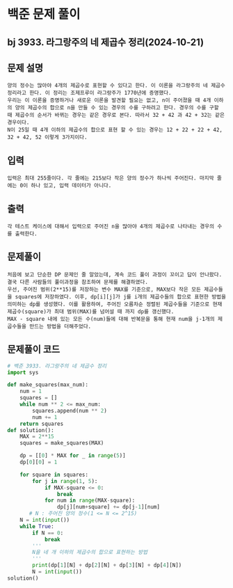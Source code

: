 # 백준 문제 풀이
## bj 3933. 라그랑주의 네 제곱수 정리(2024-10-21)

## 문제 설명
    양의 정수는 많아야 4개의 제곱수로 표현할 수 있다고 한다. 이 이론을 라그랑주의 네 제곱수 정리라고 한다. 이 정리는 조제프루이 라그랑주가 1770년에 증명했다.
    우리는 이 이론을 증명하거나 새로운 이론을 발견할 필요는 없고, n이 주어졌을 때 4개 이하의 양의 제곱수의 합으로 n을 만들 수 있는 경우의 수를 구하려고 한다. 경우의 수를 구할 때 제곱수의 순서가 바뀌는 경우는 같은 경우로 본다. 따라서 32 + 42 과 42 + 32는 같은 경우이다.
    N이 25일 때 4개 이하의 제곱수의 합으로 표현 할 수 있는 경우는 12 + 22 + 22 + 42, 32 + 42, 52 이렇게 3가지이다.

## 입력
    입력은 최대 255줄이다. 각 줄에는 215보다 작은 양의 정수가 하나씩 주어진다. 마지막 줄에는 0이 하나 있고, 입력 데이터가 아니다.

## 출력
    각 테스트 케이스에 대해서 입력으로 주어진 n을 많아야 4개의 제곱수로 나타내는 경우의 수를 출력한다.

## 문제풀이
    처음에 보고 단순한 DP 문제인 줄 알았는데, 계속 코드 풀이 과정이 꼬이고 답이 안나왔다. 결국 다른 사람들의 풀이과정을 참조하여 문제를 해결하였다. 
    우선, 주어진 범위(2**15)를 저장하는 변수 MAX를 기준으로, MAX보다 작은 모든 제곱수들을 squares에 저장하였다. 이후, dp[i][j]가 j를 i개의 제곱수들의 합으로 표현한 방법을 의미하는 dp를 생성했다. 이를 활용하여, 주어진 오름차순 정렬된 제곱수들을 기준으로 현재 제곱수(square)가 최대 범위(MAX)를 넘어설 때 까지 dp를 갱신했다.
    MAX - square 내에 있는 모든 수(num)들에 대해 반복문을 통해 현재 num을 j-1개의 제곱수들을 만드는 방법을 더해주었다.

## 문제풀이 코드
```python
# 백준 3933. 라그랑주의 네 제곱수 정리
import sys

def make_squares(max_num):
    num = 1
    squares = []
    while num ** 2 <= max_num:
        squares.append(num ** 2)
        num += 1
    return squares
def solution():
    MAX = 2**15
    squares = make_squares(MAX)

    dp = [[0] * MAX for _ in range(5)]
    dp[0][0] = 1

    for square in squares:
        for j in range(1, 5):
            if MAX-square <= 0:
                break
            for num in range(MAX-square):
                dp[j][num+square] += dp[j-1][num]
       # N : 주어진 양의 정수(1 <= N <= 2^15)
    N = int(input())
    while True:
        if N == 0:
            break
        '''
        N을 네 개 이하의 제곱수의 합으로 표현하는 방법
        '''
        print(dp[1][N] + dp[2][N] + dp[3][N] + dp[4][N])
        N = int(input())
solution()
```